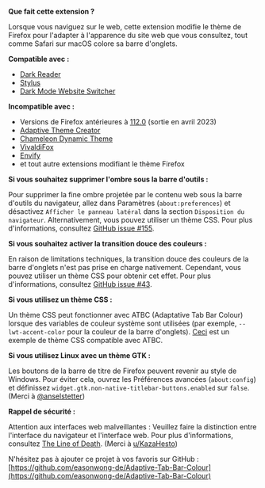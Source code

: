 **Que fait cette extension ?**

Lorsque vous naviguez sur le web, cette extension modifie le thème de Firefox pour l'adapter à l'apparence du site web que vous consultez, tout comme Safari sur macOS colore sa barre d'onglets.

**Compatible avec :**

- [Dark Reader](https://addons.mozilla.org/firefox/addon/darkreader/)
- [Stylus](https://addons.mozilla.org/firefox/addon/styl-us/)
- [Dark Mode Website Switcher](https://addons.mozilla.org/firefox/addon/dark-mode-website-switcher/)

**Incompatible avec :**

- Versions de Firefox antérieures à [112.0](https://www.mozilla.org/firefox/112.0/releasenotes/) (sortie en avril 2023)
- [Adaptive Theme Creator](https://addons.mozilla.org/firefox/addon/adaptive-theme-creator/)
- [Chameleon Dynamic Theme](https://addons.mozilla.org/firefox/addon/chameleon-dynamic-theme-fixed/)
- [VivaldiFox](https://addons.mozilla.org/firefox/addon/vivaldifox/)
- [Envify](https://addons.mozilla.org/firefox/addon/envify/)
- et tout autre extensions modifiant le thème Firefox

**Si vous souhaitez supprimer l'ombre sous la barre d'outils :**

Pour supprimer la fine ombre projetée par le contenu web sous la barre d'outils du navigateur, allez dans Paramètres (`about:preferences`) et désactivez `Afficher le panneau latéral` dans la section `Disposition du navigateur`. Alternativement, vous pouvez utiliser un thème CSS. Pour plus d'informations, consultez [GitHub issue #155](https://github.com/easonwong-de/Adaptive-Tab-Bar-Colour/issues/155).

**Si vous souhaitez activer la transition douce des couleurs :**

En raison de limitations techniques, la transition douce des couleurs de la barre d'onglets n'est pas prise en charge nativement. Cependant, vous pouvez utiliser un thème CSS pour obtenir cet effet. Pour plus d'informations, consultez [GitHub issue #43](https://github.com/easonwong-de/Adaptive-Tab-Bar-Colour/issues/43).

**Si vous utilisez un thème CSS :**

Un thème CSS peut fonctionner avec ATBC (Adaptative Tab Bar Colour) lorsque des variables de couleur système sont utilisées (par exemple, `--lwt-accent-color` pour la couleur de la barre d'onglets). [Ceci](https://github.com/easonwong-de/Firefox-Adaptive-Sur-Theme) est un exemple de thème CSS compatible avec ATBC.

**Si vous utilisez Linux avec un thème GTK :**

Les boutons de la barre de titre de Firefox peuvent revenir au style de Windows. Pour éviter cela, ouvrez les Préférences avancées (`about:config`) et définissez `widget.gtk.non-native-titlebar-buttons.enabled` sur `false`. (Merci à [@anselstetter](https://github.com/anselstetter/))

**Rappel de sécurité :**

Attention aux interfaces web malveillantes : Veuillez faire la distinction entre l'interface du navigateur et l'interface web. Pour plus d'informations, consultez [The Line of Death](https://textslashplain.com/2017/01/14/the-line-of-death/). (Merci à [u/KazaHesto](https://www.reddit.com/user/KazaHesto/))

N'hésitez pas à ajouter ce projet à vos favoris sur GitHub : [https://github.com/easonwong-de/Adaptive-Tab-Bar-Colour](https://github.com/easonwong-de/Adaptive-Tab-Bar-Colour)